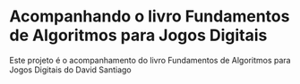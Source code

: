 # Acompanhando o livro Fundamentos de Algoritmos para Jogos Digitais

Este projeto é o acompanhamento do livro Fundamentos de Algoritmos para Jogos Digitais do David Santiago
